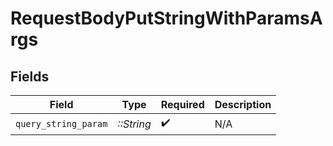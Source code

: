 # RequestBodyPutStringWithParamsArgs


## Fields

| Field                | Type                 | Required             | Description          |
| -------------------- | -------------------- | -------------------- | -------------------- |
| `query_string_param` | *::String*           | :heavy_check_mark:   | N/A                  |
